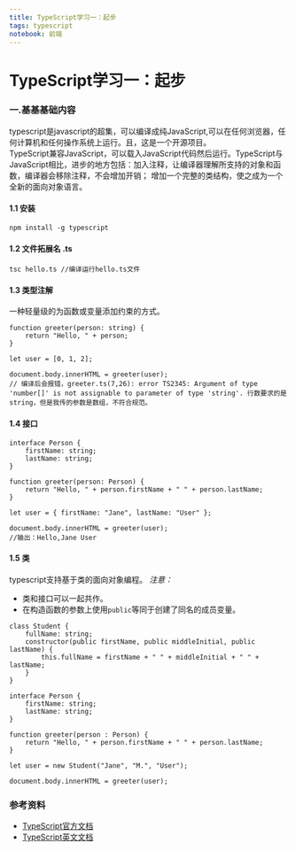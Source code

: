 ```yaml
---
title: TypeScript学习一：起步
tags: typescript
notebook: 前端
---
```

# TypeScript学习一：起步
### 一.基基基础内容
typescript是javascript的超集，可以编译成纯JavaScript,可以在任何浏览器，任何计算机和任何操作系统上运行。且，这是一个开源项目。  
TypeScript兼容JavaScript，可以载入JavaScript代码然后运行。TypeScript与JavaScript相比，进步的地方包括：加入注释，让编译器理解所支持的对象和函数，编译器会移除注释，不会增加开销；
增加一个完整的类结构，使之成为一个全新的面向对象语言。
#### 1.1 安装
```
npm install -g typescript
```
#### 1.2 文件拓展名 .ts
```
tsc hello.ts //编译运行hello.ts文件
```
#### 1.3 类型注解
一种轻量级的为函数或变量添加约束的方式。
```
function greeter(person: string) {
    return "Hello, " + person;
}

let user = [0, 1, 2];

document.body.innerHTML = greeter(user);
// 编译后会报错，greeter.ts(7,26): error TS2345: Argument of type 'number[]' is not assignable to parameter of type 'string'. 行数要求的是string，但是我传的参数是数组，不符合规范。
```
#### 1.4 接口
```
interface Person {
    firstName: string;
    lastName: string;
}

function greeter(person: Person) {
    return "Hello, " + person.firstName + " " + person.lastName;
}

let user = { firstName: "Jane", lastName: "User" };

document.body.innerHTML = greeter(user);
//输出：Hello,Jane User
```
#### 1.5 类
typescript支持基于类的面向对象编程。
*注意：*  
- 类和接口可以一起共作。
- 在构造函数的参数上使用`public`等同于创建了同名的成员变量。
```
class Student {
    fullName: string;
    constructor(public firstName, public middleInitial, public lastName) {
        this.fullName = firstName + " " + middleInitial + " " + lastName;
    }
}

interface Person {
    firstName: string;
    lastName: string;
}

function greeter(person : Person) {
    return "Hello, " + person.firstName + " " + person.lastName;
}

let user = new Student("Jane", "M.", "User");

document.body.innerHTML = greeter(user);
```
### 参考资料
- [TypeScript官方文档](https://www.tslang.cn/docs/handbook/typescript-in-5-minutes.html)
- [TypeScript英文文档](https://github.com/Microsoft/TypeScript/blob/master/doc/spec.md)
